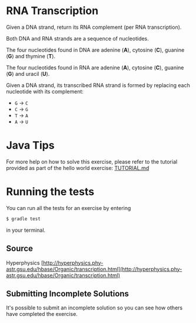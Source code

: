 # RNA Transcription

Given a DNA strand, return its RNA complement (per RNA transcription).

Both DNA and RNA strands are a sequence of nucleotides.

The four nucleotides found in DNA are adenine (**A**), cytosine (**C**),
guanine (**G**) and thymine (**T**).

The four nucleotides found in RNA are adenine (**A**), cytosine (**C**),
guanine (**G**) and uracil (**U**).

Given a DNA strand, its transcribed RNA strand is formed by replacing
each nucleotide with its complement:

* `G` -> `C`
* `C` -> `G`
* `T` -> `A`
* `A` -> `U`

# Java Tips

For more help on how to solve this exercise, please refer to the tutorial provided as part of the hello world exercise:
[TUTORIAL.md](https://github.com/exercism/java/blob/master/exercises/hello-world/TUTORIAL.md)


# Running the tests

You can run all the tests for an exercise by entering

```sh
$ gradle test
```

in your terminal.

## Source

Hyperphysics [http://hyperphysics.phy-astr.gsu.edu/hbase/Organic/transcription.html](http://hyperphysics.phy-astr.gsu.edu/hbase/Organic/transcription.html)

## Submitting Incomplete Solutions

It's possible to submit an incomplete solution so you can see how others have completed the exercise.

